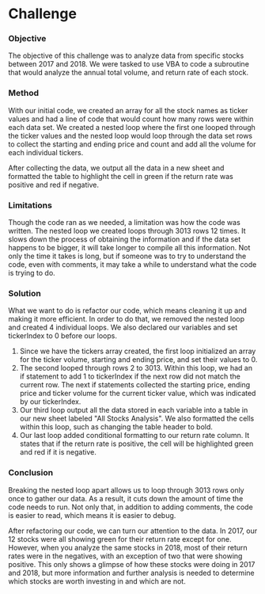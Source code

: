 # Challenge

### Objective

The objective of this challenge was to analyze data from specific stocks between 2017 and 2018. We were tasked to use VBA to code a subroutine that would analyze the annual total volume, and return rate of each stock.

### Method

With our initial code, we created an array for all the stock names as ticker values and had a line of code that would count how many rows were within each data set. We created a nested loop where the first one looped through the ticker values and the nested loop would loop through the data set rows to collect the starting and ending price and count and add all the volume for each individual tickers.

After collecting the data, we output all the data in a new sheet and formatted the table to highlight the cell in green if the return rate was positive and red if negative.

### Limitations

Though the code ran as we needed, a limitation was how the code was written. The nested loop we created loops through 3013 rows 12 times. It slows down the process of obtaining the information and if the data set happens to be bigger, it will take longer to compile all this information. Not only the time it takes is long, but if someone was to try to understand the code, even with comments, it may take a while to understand what the code is trying to do.

### Solution

What we want to do is refactor our code, which means cleaning it up and making it more efficient. In order to do that, we removed the nested loop and created 4 individual loops. We also declared our variables and set tickerIndex to 0 before our loops.

1. Since we have the tickers array created, the first loop initialized an array for the ticker volume, starting and ending price, and set their values to 0.
2. The second looped through rows 2 to 3013. Within this loop, we had an if statement to add 1 to tickerIndex if the next row did not match the current row. The next if statements collected the starting price, ending price and ticker volume for the current ticker value, which was indicated by our tickerIndex.
3. Our third loop output all the data stored in each variable into a table in our new sheet labeled "All Stocks Analysis". We also formatted the cells within this loop, such as changing the table header to bold.
4. Our last loop added conditional formatting to our return rate column. It states that if the return rate is positive, the cell will be highlighted green and red if it is negative.

### Conclusion

Breaking the nested loop apart allows us to loop through 3013 rows only once to gather our data. As a result, it cuts down the amount of time the code needs to run. Not only that, in addition to adding comments, the code is easier to read, which means it is easier to debug.

After refactoring our code, we can turn our attention to the data. In 2017, our 12 stocks were all showing green for their return rate except for one. However, when you analyze the same stocks in 2018, most of their return rates were in the negatives, with an exception of two that were showing positive. This only shows a glimpse of how these stocks were doing in 2017 and 2018, but more information and further analysis is needed to determine which stocks are worth investing in and which are not.
